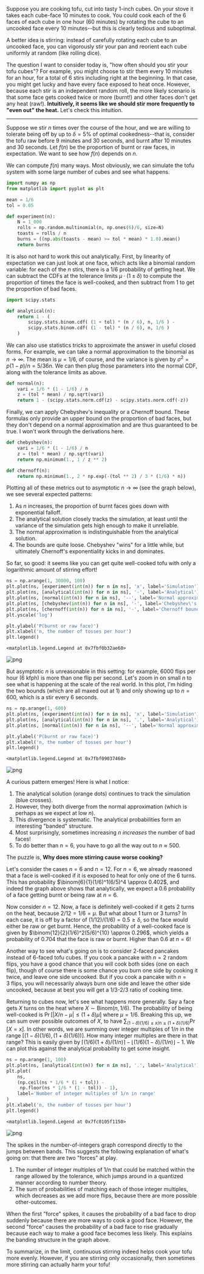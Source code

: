 Suppose you are cooking tofu, cut into tasty 1-inch cubes. On your stove it takes each cube-face 10 minutes to cook. You could cook each of the 6 faces of each cube in one hour (60 minutes) by rotating the cube to an uncooked face every 10 minutes--but this is clearly tedious and suboptimal.

A better idea is stirring: instead of carefully rotating each cube to an uncooked face, you can vigorously stir your pan and reorient each cube uniformly at random (like rolling dice).

The question I want to consider today is, "how often should you stir your tofu cubes"? For example, you might choose to stir them every 10 minutes for an hour, for a total of 6 stirs including right at the beginning. In that case, you might get lucky and have every face exposed to heat once. However, because each stir is an independent random roll, the more likely scenario is that some face gets cooked twice or more (burnt!) and other faces don't get any heat (raw!). **Intuitively, it seems like we should stir more frequently to "even out" the heat.** Let's check this intuition.

---

Suppose we stir $n$ times over the course of the hour, and we are willing to tolerate being off by up to $\delta=5\%$ of optimal cookedness--that is, consider the tofu raw before 9 minutes and 30 seconds, and burnt after 10 minutes and 30 seconds. Let $f(n)$ be the proportion of burnt or raw faces, in expectation. We want to see how $f(n)$ depends on $n$.

We can compute $f(n)$ many ways. Most obviously, we can simulate the tofu system with some large number of cubes and see what happens.


```python
import numpy as np
from matplotlib import pyplot as plt

mean = 1/6
tol = 0.05

def experiment(n):
    N = 1_000
    rolls = np.random.multinomial(n, np.ones(6)/6, size=N)
    toasts = rolls / n
    burns = ((np.abs(toasts - mean) >= tol * mean) * 1.0).mean()
    return burns
```

It is also not hard to work this out analytically. First, by linearity of expectation we can just look at one face, which acts like a binomial random variable: for each of the $n$ stirs, there is a $1/6$ probability of getting heat. We can subtract the CDFs at the tolerance limits $\mu\cdot(1\pm\delta)$ to compute the proportion of times the face is well-cooked, and then subtract from 1 to get the proportion of bad faces.


```python
import scipy.stats

def analytical(n):
    return 1 - (
        scipy.stats.binom.cdf( (1 + tol) * (n / 6), n, 1/6 ) -
        scipy.stats.binom.cdf( (1 - tol) * (n / 6), n, 1/6 )
    )
```

We can also use statistics tricks to approximate the answer in useful closed forms. For example, we can take a normal approximation to the binomial as $n \rightarrow \infty$. The mean is $\mu=1/6$, of course, and the variance is given by $\sigma^2 = p(1-p)/n = 5/36n$. We can then plug those parameters into the normal CDF, along with the tolerance limits as above.


```python
def normal(n):
    vari = 1/6 * (1 - 1/6) / n
    z = (tol * mean) / np.sqrt(vari)
    return 1 - (scipy.stats.norm.cdf(z) - scipy.stats.norm.cdf(-z))
```

Finally, we can apply Chebyshev's inequality or a Chernoff bound. These formulas only provide an upper bound on the proportion of bad faces, but they don't depend on a normal approximation and are thus guaranteed to be true. I won't work through the derivations here.


```python
def chebyshev(n):
    vari = 1/6 * (1 - 1/6) / n
    z = (tol * mean) / np.sqrt(vari)
    return np.minimum(1., 1 / z ** 2)

def chernoff(n):
    return np.minimum(1., 2 * np.exp(-(tol ** 2) / 3 * (1/6) * n))
```

Plotting all of these metrics out to asymptotic $n \rightarrow \infty$ (see the graph below), we see several expected patterns:
1. As $n$ increases, the proportion of burnt faces goes down with exponential falloff.
2. The analytical solution closely tracks the simulation, at least until the variance of the simulation gets high enough to make it unreliable.
3. The normal approximation is indistinguishable from the analytical solution.
4. The bounds are quite loose. Chebyshev "wins" for a little while, but ultimately Chernoff's exponentiality kicks in and dominates.

So far, so good: it seems like you can get quite well-cooked tofu with only a logarithmic amount of stirring effort!


```python
ns = np.arange(1, 30000, 100)
plt.plot(ns, [experiment(int(n)) for n in ns], 'x', label='Simulation')
plt.plot(ns, [analytical(int(n)) for n in ns], '-', label='Analytical')
plt.plot(ns, [normal(int(n)) for n in ns], '--', label='Normal approximation')
plt.plot(ns, [chebyshev(int(n)) for n in ns], '-', label='Chebyshev\'s inequality')
plt.plot(ns, [chernoff(int(n)) for n in ns], '-', label='Chernoff bound')
plt.yscale('log')

plt.ylabel('P(burnt or raw face)')
plt.xlabel('n, the number of tosses per hour')
plt.legend()
```




    <matplotlib.legend.Legend at 0x7fbf0b32ae60>



<img src="static/tofubes/output_9_1.png" alt="png"  />
    

But asymptotic $n$ is unreasonable in this setting: for example, 6000 flips per hour (6 kfph) is more than one flip per second. Let's zoom in on small $n$ to see what is happening at the scale of the real world. In this plot, I'm hiding the two bounds (which are all maxed out at 1) and only showing up to $n=600$, which is a stir every 6 seconds.


```python
ns = np.arange(1, 600)
plt.plot(ns, [experiment(int(n)) for n in ns], 'x', label='Simulation')
plt.plot(ns, [analytical(int(n)) for n in ns], '.', label='Analytical')
plt.plot(ns, [normal(int(n)) for n in ns], '--', label='Normal approximation')

plt.ylabel('P(burnt or raw face)')
plt.xlabel('n, the number of tosses per hour')
plt.legend()
```




    <matplotlib.legend.Legend at 0x7fbf09037460>



<img src="static/tofubes/output_11_1.png" alt="png"  />
    


A curious pattern emerges! Here is what I notice:
1. The analytical solution (orange dots) continues to track the simulation (blue crosses).
2. However, they both diverge from the normal approximation (which is perhaps as we expect at low $n$).
3. This divergence is systematic. The analytical probabilities form an interesting "banded" structure.
4. Most surprisingly, sometimes increasing $n$ _increases_ the number of bad faces!
5. To do better than $n=6$, you have to go all the way out to $n\approx 500$.

The puzzle is, **Why does more stirring cause worse cooking?**

Let's consider the cases $n=6$ and $n=12$. For $n=6$, we already reasoned that a face is well-cooked if it is exposed to heat for only one of the 6 turns. This has probability $\binom{6}{1}(1/6)^1(6/5)^4 \approx 0.402$, and indeed the graph above shows that analytically, we expect a $0.6$ probability of a face getting burnt or being raw at $n=6$.

Now consider $n=12$. Now, a face is definitely well-cooked if it gets 2 turns on the heat, because $2/12 = 1/6 = \mu$. But what about 1 turn or 3 turns? In each case, it is off by a factor of $(1/12)/(1/6) = 0.5 \geq \delta$, so the face would either be raw or get burnt. Hence, the probability of a well-cooked face is given by $\binom{12}{2}(1/6)^2(5/6)^{10} \approx 0.296$, which yields a probability of $0.704$ that the face is raw or burnt. Higher than $0.6$ at $n=6$!

Another way to see what's going on is to consider 2-faced pancakes instead of 6-faced tofu cubes. If you cook a pancake with $n=2$ random flips, you have a good chance that you will cook both sides (one on each flip), though of course there is some chance you burn one side by cooking it twice, and leave one side uncooked. But if you cook a pancake with $n=3$ flips, you will necessarily always burn one side and leave the other side uncooked, because at best you will get a 1/3-2/3 ratio of cooking time.

Returning to cubes now, let's see what happens more generally. Say a face gets $X$ turns on the heat where $X \sim \text{Binom}(n, 1/6)$. The probability of being well-cooked is $\Pr[|X/n-\mu| \leq (1+\delta)\mu]$ where $\mu=1/6$. Breaking this up, we can sum over possible outcomes of $X$, to have $\sum_{(1-\delta)(1/6) \leq x/n \leq (1+\delta)(1/6)} \Pr[X=x]$. In other words, we are summing over integer multiples of $1/n$ in the range $[(1-\delta)(1/6), (1+\delta)(1/6))]$. How many integer multiples are there in that range? This is easily given by $\lceil (1/6)(1+\delta)/(1/n) \rceil - \lfloor (1/6)(1-\delta)/(1/n) \rfloor - 1$. We can plot this against the analytical probability to get some insight.


```python
ns = np.arange(1, 100)
plt.plot(ns, [analytical(int(n)) for n in ns], '.', label='Analytical')
plt.plot(
    ns,
    (np.ceil(ns * 1/6 * (1 + tol)) -
     np.floor(ns * 1/6 * (1 - tol)) - 1),
    label='Number of integer multiples of 1/n in range'
)
plt.xlabel('n, the number of tosses per hour')
plt.legend()
```




    <matplotlib.legend.Legend at 0x7fc0105f1150>



<img src="static/tofubes/output_13_1.png" alt="png"  />
    


The spikes in the number-of-integers graph correspond directly to the jumps between bands. This suggests the following explanation of what's going on: that there are two "forces" at play.
1. The number of integer multiples of $1/n$ that could be matched within the range allowed by the tolerance, which jumps around in a quantized manner according to number theory.
2. The sum of probabilities of matching each of those integer multiples, which decreases as we add more flips, because there are more possible other-outcomes.

When the first "force" spikes, it causes the probability of a bad face to drop suddenly because there are more ways to cook a good face. However, the second "force" causes the probability of a bad face to rise gradually because each way to make a good face becomes less likely. This explains the banding structure in the graph above.

To summarize, in the limit, continuous stirring indeed helps cook your tofu more evenly. However, if you are stirring only occasionally, then sometimes more stirring can actually harm your tofu!
